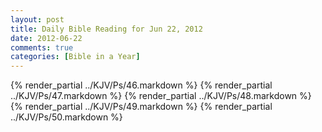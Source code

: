 ```yaml
---
layout: post
title: Daily Bible Reading for Jun 22, 2012
date: 2012-06-22
comments: true
categories: [Bible in a Year]
---
```

{% render_partial ../KJV/Ps/46.markdown %}
{% render_partial ../KJV/Ps/47.markdown %}
{% render_partial ../KJV/Ps/48.markdown %}
{% render_partial ../KJV/Ps/49.markdown %}
{% render_partial ../KJV/Ps/50.markdown %}
